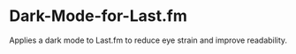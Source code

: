 # Dark-Mode-for-Last.fm
Applies a dark mode to Last.fm to reduce eye strain and improve readability.
